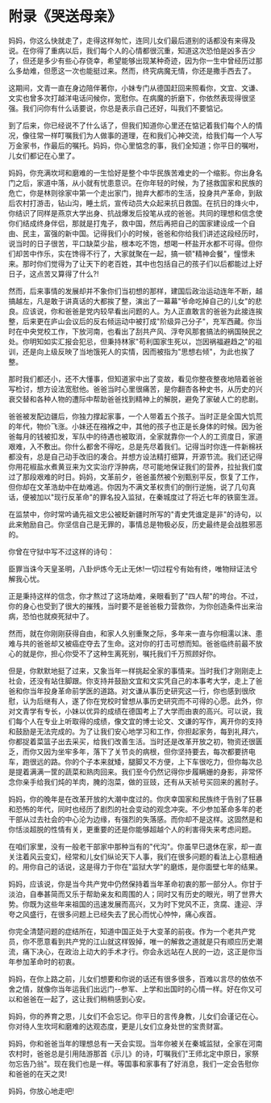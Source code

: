 # 附录《哭送母亲》

妈妈，你这么快就走了，走得这样匆忙，连同儿女们最后道别的话都没有来得及说。在你得了重病以后，我们每个人的心情都很沉重，知道这次恐怕是凶多吉少了，但还是多少有些心存侥幸，希望能够出现某种奇迹，因为你一生中曾经历过那么多劫难，但愿这一次也能挺过来。然而，终究病魔无情，你还是撒手西去了。

这期间，文青一直在身边陪伴著你，小妹专门从德国赶回来照看你，文宜、文谦、文实也曾多次打越洋电话问候你，宽慰你。在病魔的折磨下，你依然表现得很坚强。我们问你有什么话要说，你总是表示自己还好，叫我们不要惦记。

到了后来，你已经说不了什么话了，但我们知道你心里还在惦记着我们每个人的情况，像往常一样叮嘱我们为人做事的道理，在和我们心神交流，给我们每一个人写万金家书，作最后的嘱托。妈妈，你心里惦念的事，我们全知道；你平日的嘱咐，儿女们都记在心里了。

妈妈，你充满坎坷和磨难的一生恰好是整个中华民族苦难史的一个缩影。你出身名门之后，家道中落，从小就有忧患意识。在你年轻的时候，为了拯救国家和民族的危亡，你是林则徐家中第一个走出家门，抛弃大都市的生活，投身共产革命，到敌后农村打游击，钻山沟，睡土炕，宣传动员大众起来抗日救国。在抗日的烽火中，你结识了同样是燕京大学出身、抗战爆发后投笔从戎的爸爸。共同的理想和信念使你们结成终身伴侣，那就是打鬼子，救中国，然后再把自己的国家建设成一个自由、民主，富强的新中国。记得我们小的时候，爸爸和你给我们讲述这段经历时，说当时的日子很苦，平口缺菜少盐，根本吃不饱，想喝一杯盐开水都不可得。但你们却苦中作乐，实在馋得不行了，大家就聚在一起，搞一顿"精神会餐"，憧憬未来。那时你们觉得为了让天下的老百姓，其中也包括自己的孩子们以后都能过上好日子，这点苦又算得了什么?!

然而，后来事情的发展却并不象你们当初想的那样，建国后政治运动连年不断，越搞越左，凡是敢于讲真话的大都挨了整，演出了一幕幕"爷命吃掉自己的儿女"的悲良。应该说，你和爸爸是党内较早看出问题的人。为人正直敢言的爸爸为此接连挨整，后来更在庐山会议后的反右倾运动中被打成"阶级异己分子"，充军西藏。你当时在中央党校工作，下放河南，也看出了刮共产风、浮夸风那套搞法的祸国殃民之处。你明知如实汇报会犯忌，但秉持林家"苟利国家生死以，岂因祸福避趋之"的祖训，还是向上级反映了当地饿死人的实情，因而被指为"思想右倾"，为此也挨了整。

那时我们都还小，还不大懂事，但知道家中出了变故，看见你整夜整夜地陪着爸爸写检讨，想方设法宽慰他。爸爸当时心里很痛苦，是你翻杏各种史书，从历史的兴衰交替和各种人物的遭际中帮助爸爸找到精神上的解脱，避免了家破人亡的悲剧。

爸爸被发配边疆后，你独力撑起家事，一个人带着五个孩子。当时正是全国大饥荒的年代，物价飞涨。小妹还在襁褓之中，其他的孩子也正是长身体的时候。因为爸爸每月的钱被扣发，军队中的待遇也被取消，全家就靠你一个人的工资度日，家道艰难，入不敷出。你什么都舍不得吃，总是先尽着我们。记得当时你连一件新棉袄都没有，总是自己动手改旧的凑合。并想方设法精打细算，开源节流。我们还记得你用花椒盐水煮黄豆来为文实治疗浮肿病，尽可能地保证我们的营养，拉扯我们度过了那段艰难的时日。妈妈，文革前夕，爸爸虽然被个别甄别平反，恢复了工作，但你却在文革浩劫中在劫难逃。你因为不满文革权贵们的倒行逆施，说了几句真话，便被加以"现行反革命"的罪名投入监狱，在秦城度过了将近七年的铁窗生涯。

在监禁中，你时常吟诵先祖文忠公被眨新疆时所写的"青史凭谁定是非"的诗句，以此来勉励自己。你坚信自己是无罪的，事情总是物极必反，历史最终是会战胜邪恶的。

你曾在守狱中写不过这样的诗句：

臣罪当诛今天皇圣明，八卦炉炼今无止无休!一切过程兮有始有终，唯物辩证法兮解我心忧。

正是秉持这样的信念，你才熬过了这场劫难，亲眼看到了"四人帮"的垮台。不过，你的身心也受到了很大的摧残，当时要不是爸爸极力营救你，为你创造条件出来治病，恐怕也就瘐死狱中了。

然而，就在你刚刚获得自由，和家人久别重聚之际，多年来一直与你相濡以沫、患难与共的爸爸却又被癌症夺去了生命。这对你的打击可想而知。爸爸临终前最不放心的就是你，担心你受不了这种生离死别，嘱托我们千万照顾好你。

但是，你默默地挺了过来，又象当年一样挑起全家的事情来。当时我们才刚刚走上社会，还没有站住脚跟。你支持并鼓励文宜和文实凭自己的本事考大学，走上了爸爸和你当年投身革命前学医的道路。对文谦从事历史研究这一行，你也感到很欣慰，认为后继有人，遂了你在党校时曾想从事历史研究而不可得的心愿。此外，你对文青学有专长，小妹以优异的成绩在德国考上了大学而由衷的高兴。可以说，我们每个人在专业上听取得的成绩，像文宜的博士论文、文谦的写作，离开你的支持和鼓励是无法完成的。为了让我们安心地学习和工作，你担起家务，每到礼拜六，你都捉着菜篮子出去采买，给我们改善生活。当时还是改革开放之初，物资还很匮乏，而你又因为坐牢多年，落下了关节炎的病根，但你坚持要去，每次都要挤电车，跑很远的路。你的个子本来就矮，腿脚又不方便，上下车很吃力，但你每次总是提着满满一筐的蔬菜和熟肉回来。我们至今仍然记得你步履瞒姗的身影，非常怀念你亲手给我们炖的羊肉，腌的泡菜，做的豆豉，还有从天祯号买回来的酱肘子。

妈妈，你的晚年是在改革开放的大潮中度过的。你庆幸国家和民族终于告别了狂暴和恐怖的年代，同时也经历了剧烈的社会变动的观念冲突。不少参加革命多年的老干部从过去社会的中心沦为边缘，有强烈的失落感。而你却不是这样。这固然是和你恬淡超脱的性情有关，更重要的还是你能够超越个人的利害得失来考虑问题。

在咱们家里，没有一般老干部家中那种当有的"代沟"。你虽早巳退休在家，却一直关注着风云变幻，经常和儿女们纵论天下人事，我们在很多问题的看法上心意相通的。用你自己的话说，这是得力于你在"监狱大学"的磨炼，是你面壁七年的结果。

妈妈，应该说，你是当今共产党中仍然保持着当年革命初衷的那一部分人。你甘于淡泊，自奉甚简而又乐于帮助亲友和周围的人；同时又有历史的眼光，明了世界大势。你既为这些年来祖国的迅速发展而高兴，又为时下党风不正，贪腐、逢迎、浮夸之风盛行，在很多问题上已经失去了民心而忧心忡忡，痛心疾首。

你完全清楚问题的症结所在，知道中国正处于大变革的前夜。作为一个老共产党员，你不愿意看到共产党的江山就这样毁掉，唯一的解救之道就是只有顺应历史潮流，痛下决心，在政治上动大的手术才行。你会永远站在人民的一边，这正是你当年参加革命时的初衷。

妈妈，在你上路之前，儿女们想要和你说的话还有很多很多，百难以言尽的依依不舍之情，就像你当年运我们出远门--参军、上学和出国时的心情一样。好在你又可以和爸爸在一起了，这让我们稍稍感到心安。

妈妈，你的养育之恩，儿女们不会忘记。你平日的言传身教，儿女们会谨记在心。你对待人生坎坷和磨难的达观态度，更是儿女们立身处世的宝贵财富。

妈妈，你和爸爸当年的理想总有一天会实现。当年你被关在秦城监狱，全家在河南农村时，爸爸总是引用陆游那首《示儿》的诗，叮嘱我们"王师北定中原日，家祭勿忘告乃翁"。现在我们也是一样。等国事和家事有了好消息，我们一定会告慰你和爸爸的在天之灵!

妈妈，你放心地走吧!

